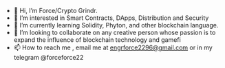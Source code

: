 - 👋 Hi, I’m Force/Crypto Grindr.
- 👀 I’m interested in Smart Contracts, DApps, Distribution and Security
- 🌱 I’m currently learning Solidity, Phyton, and other blockchain language.
- 💞️ I’m looking to collaborate on any creative person whose passion is to expand the influence of blockchain technology and gamefi
- 📫 How to reach me , email me at engrforce2296@gmail.com or in my telegram @forceforce22

<!---
pronz22/pronz22 is a ✨ special ✨ repository because its `README.md` (this file) appears on your GitHub profile.
You can click the Preview link to take a look at your changes.
--->
